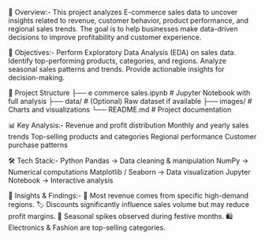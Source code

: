 📌 Overview:-
This project analyzes E-commerce sales data to uncover insights related to revenue, customer behavior, product performance, and regional sales trends. The goal is to help businesses make data-driven decisions to improve profitability and customer experience.

🎯 Objectives:-
Perform Exploratory Data Analysis (EDA) on sales data.
Identify top-performing products, categories, and regions.
Analyze seasonal sales patterns and trends.
Provide actionable insights for decision-making.

📂 Project Structure
├── e commerce sales.ipynb   # Jupyter Notebook with full analysis
├── data/                    # (Optional) Raw dataset if available
├── images/                  # Charts and visualizations
└── README.md                # Project documentation

📊 Key Analysis:-
Revenue and profit distribution
Monthly and yearly sales trends
Top-selling products and categories
Regional performance
Customer purchase patterns

🛠️ Tech Stack:-
Python 
Pandas → Data cleaning & manipulation
NumPy → Numerical computations
Matplotlib / Seaborn → Data visualization
Jupyter Notebook → Interactive analysis

📌 Insights & Findings:-
📍 Most revenue comes from specific high-demand regions.
🏷️ Discounts significantly influence sales volume but may reduce profit margins.
📆 Seasonal spikes observed during festive months.
🛍️ Electronics & Fashion are top-selling categories.
